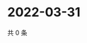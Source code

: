 # 2022-03-31

共 0 条

<!-- BEGIN WEIBO -->
<!-- 最后更新时间 Thu Mar 31 2022 11:27:36 GMT+0800 (China Standard Time) -->

<!-- END WEIBO -->
